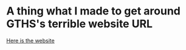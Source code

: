 # A thing what I made to get around GTHS's terrible website URL
[Here is the website](https://goo.gl/GGCbyL)
